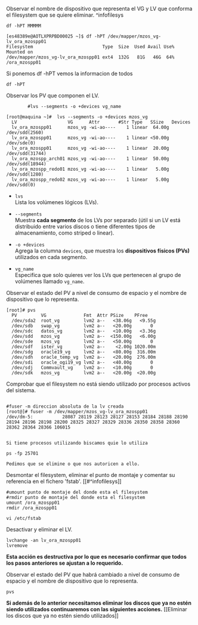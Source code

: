 Observar el nombre de dispositivo que representa el VG y LV que conforma el filesystem que se quiere eliminar. ^infofilesys

```
df -hPT MMMMM

[es48389e@AOTLXPRPBD00025 ~]$ df -hPT /dev/mapper/mzos_vg-lv_ora_mzospp01
Filesystem                          Type  Size  Used Avail Use% Mounted on
/dev/mapper/mzos_vg-lv_ora_mzospp01 ext4  132G   81G   46G  64% /ora_mzospp01
```

Si ponemos   df -hPT   vemos la informacion de todos 

```
df -hPT
```

Observar los PV que componen el LV.


```
		#lvs --segments -o +devices vg_name

[root@maquina ~]#  lvs --segments -o +devices mzos_vg
  LV                   VG      Attr       #Str Type   SSize   Devices
  lv_ora_mzospp01      mzos_vg -wi-ao----    1 linear  64.00g /dev/sdd(2560)
  lv_ora_mzospp01      mzos_vg -wi-ao----    1 linear <50.00g /dev/sde(0)
  lv_ora_mzospp01      mzos_vg -wi-ao----    1 linear  20.00g /dev/sdd(31744)
  lv_ora_mzospp_arch01 mzos_vg -wi-ao----    1 linear  50.00g /dev/sdd(18944)
  lv_ora_mzospp_redo01 mzos_vg -wi-ao----    1 linear   5.00g /dev/sdd(1280)
  lv_ora_mzospp_redo02 mzos_vg -wi-ao----    1 linear   5.00g /dev/sdd(0)
```
- `lvs`  
    Lista los volúmenes lógicos (LVs).
    
- `--segments`  
    Muestra **cada segmento** de los LVs por separado (útil si un LV está distribuido entre varios discos o tiene diferentes tipos de almacenamiento, como striped o linear).
    
- `-o +devices`  
    Agrega la columna `devices`, que muestra los **dispositivos físicos (PVs)** utilizados en cada segmento.
    
- `vg_name`  
    Especifica que solo quieres ver los LVs que pertenecen al grupo de volúmenes llamado `vg_name`.

Observar el estado del PV a nivel de consumo de espacio y el nombre de dispositivo que lo representa.

```
[root]# pvs
  PV         VG              Fmt  Attr PSize    PFree
  /dev/sda2  root_vg         lvm2 a--   <38.06g   <9.55g
  /dev/sdb   swap_vg         lvm2 a--   <20.00g       0
  /dev/sdc   datos_vg        lvm2 a--   <10.00g   <3.36g
  /dev/sdd   mzos_vg         lvm2 a--  <150.00g   <6.00g
  /dev/sde   mzos_vg         lvm2 a--   <50.00g       0
  /dev/sdf   ister_vg        lvm2 a--    <2.00g 1020.00m
  /dev/sdg   oracle19_vg     lvm2 a--   <80.00g  316.00m
  /dev/sdh   oracle_temp_vg  lvm2 a--   <20.00g  276.00m
  /dev/sdi   oracle_ogi19_vg lvm2 a--   <40.00g       0
  /dev/sdj   Commvault_vg    lvm2 a--   <10.00g       0
  /dev/sdk   mzos_vg         lvm2 a--   <20.00g  <20.00g
```


Comprobar que el filesystem no está siendo utilizado por procesos activos del sistema.
```

#fuser -m direccion absoluta de la lv creada
[root@]# fuser -m /dev/mapper/mzos_vg-lv_ora_mzospp01
/dev/dm-5:           28087 28119 28123 28127 28153 28184 28188 28190 28194 28196 28198 28200 28325 28327 28329 28336 28350 28358 28360 28362 28364 28366 106015


Si tiene procesos utilizando biscamos quie lo utiliza

ps -fp 25701

Pedimos que se elimine o que nos autoricen a ello.
```

Desmontar el filesystem, eliminar el punto de montaje y comentar su referencia en el fichero 'fstab'. [[#^infofilesys]]

```
#umount punto de montaje del donde esta el filesystem  
#rmdir punto de montaje del donde esta el filesystem
umount /ora_mzospp01
rmdir /ora_mzospp01

vi /etc/fstab
```

Desactivar y eliminar el LV.

```
lvchange -an lv_ora_mzospp01  
lvremove 
```

**Esta acción es destructiva por lo que es necesario confirmar que todos los pasos anteriores se ajustan a lo requerido.**

Observar el estado del PV que habrá cambiado a nivel de consumo de espacio y el nombre de dispositivo que lo representa.

```
pvs
```

**Si además de lo anterior necesitamos eliminar los discos que ya no estén siendo utilizados continuaremos con las siguientes acciones.**
[[Eliminar los discos que ya no estén siendo utilizados]]
